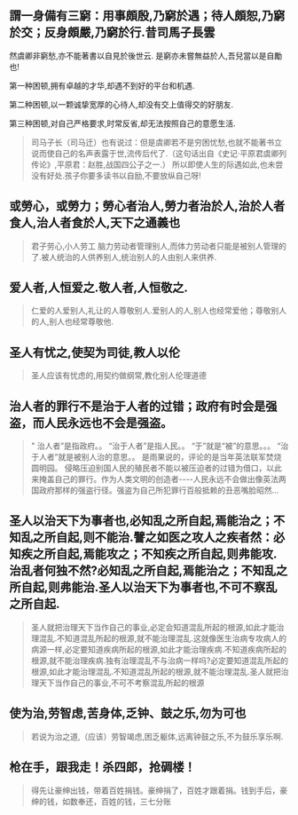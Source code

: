 ##  謂一身備有三窮：用事頗殷,乃窮於遇；待人頗恕,乃窮於交；反身頗嚴,乃窮於行.昔司馬子長雲
 
然虞卿非窮愁,亦不能著書以自見於後世云. 是窮亦未嘗無益於人,吾兒當以是自勵也!

第一种困顿,拥有卓越的才华,却遇不到好的平台和机遇.

第二种困顿,以一颗诚挚宽厚的心待人,却没有交上值得交的好朋友.

第三种困顿,对自己严格要求,时常反省,却无法按照自己的意愿生活.


> 司马子长（司马迁）也有说过：但是虞卿若不是穷困忧愁,也就不能著书立说而使自己的名声表露于世,流传后代了.（这句话出自《史记·平原君虞卿列传论》,平原君：赵胜,战国四公子之一.）
所以即使人生的际遇如此,也未尝没有好处.孩子你要多读书以自励,不要放纵自己呀!

## 或勞心，或勞力；勞心者治人,勞力者治於人,治於人者食人,治人者食於人,天下之通義也

> 君子劳心,小人劳工    脑力劳动者管理别人,而体力劳动者只能是被别人管理的了.被人统治的人供养别人,统治别人的人由别人来供养.

## 爱人者,人恒爱之.敬人者,人恒敬之.

> 仁爱的人爱别人,礼让的人尊敬别人.爱别人的人,别人也经常爱他；尊敬别人的人,别人也经常尊敬他.

## 圣人有忧之,使契为司徒,教人以伦

> 圣人应该有忧虑的,用契约做纲常,教化别人伦理道德

## 治人者的罪行不是治于人者的过错；政府有时会是强盗，而人民永远也不会是强盗。

> " 治人者”是指政府。。
“治于人者”是指人民。。
“于”就是“被”的意思。。。
“治于人者”就是被别人治的意思。。
是雨果说的，评论的是当年英法联军焚烧圆明园。
侵略压迫别国人民的殖民者不能以被压迫者的过错为借口，以此来掩盖自己的罪行。作为人类文明的创造者----人民永远不会做出像英法两国政府那样的强盗行径。强盗为自己所犯罪行百般抵赖的丑恶嘴脸昭然...

## 圣人以治天下为事者也,必知乱之所自起,焉能治之；不知乱之所自起,则不能治.譬之如医之攻人之疾者然：必知疾之所自起,焉能攻之；不知疾之所自起,则弗能攻.治乱者何独不然?必知乱之所自起,焉能治之；不知乱之所自起,则弗能治.圣人以治天下为事者也,不可不察乱之所自起.

> 圣人就把治理天下当作自己的事业,必定会知道混乱所起的根源,如此才能治理混乱.不知道混乱所起的根源,就不能治理混乱.这就像医生治病专攻病人的病源一样,必定要知道疾病所起的根源,如此才能治理疾病.不知道疾病所起的根源,就不能治理疾病.独有治理混乱不与治病一样吗?必定要知道混乱所起的根源,如此才能治理混乱.不知道混乱所起的根源,就不能治理混乱.圣人就把治理天下当作自己的事业,不可不考察混乱所起的根源

## 使为治,劳智虑,苦身体,乏钟、鼓之乐,勿为可也

> 若说为治之道,（应该）劳智竭虑,困乏躯体,远离钟鼓之乐,不为鼓乐享乐啊.


## 枪在手，跟我走！杀四郎，抢碉楼！

> 得先让豪绅出钱，带着百姓捐钱。豪绅捐了，百姓才跟着捐。钱到手后，豪绅的钱，如数奉还，百姓的钱，三七分账


